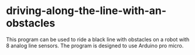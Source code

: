 # driving-along-the-line-with-an-obstacles
This program can be used to ride a black line with obstacles on a robot with 8 analog line sensors.
The program is designed to use Arduino pro micro.
